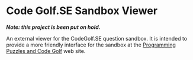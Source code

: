 Code Golf.SE Sandbox Viewer
===========================

***Note: this project is been put on hold.***

An external viewer for the CodeGolf.SE question sandbox. It is intended to
provide a more friendly interface for the sandbox at the [Programming Puzzles
and Code Golf](https://codegolf.stackexchange.com) web site.
